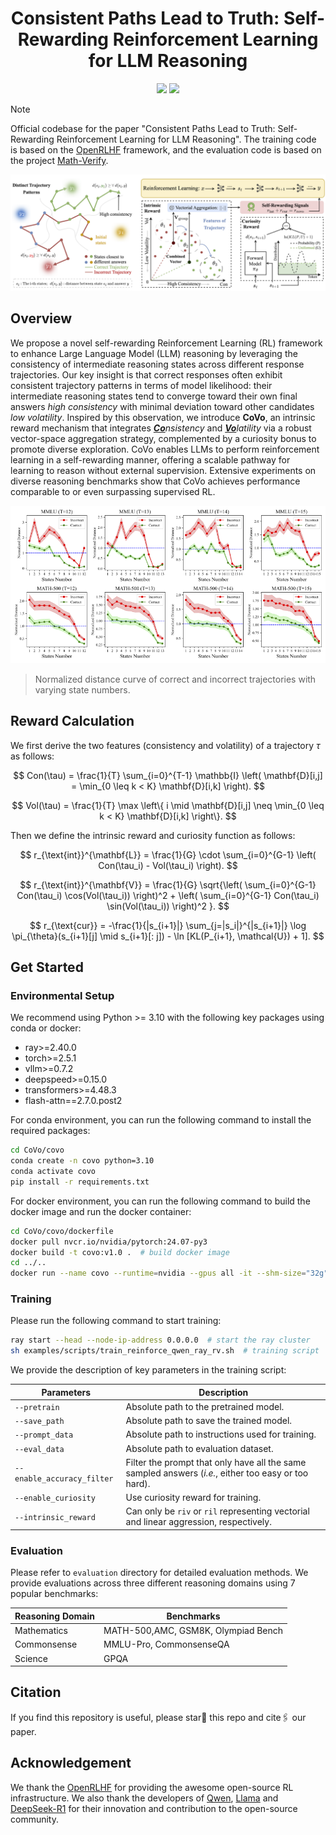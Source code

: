 <h1 align="center"> Consistent Paths Lead to Truth: Self-Rewarding Reinforcement Learning for LLM Reasoning</h1>

<div align="center">
<a href='https://huggingface.co/sastpg/Qwen2.5-3B-Instruct-CoVo'><img src='https://img.shields.io/badge/Hugging_Face-Models-%23FFD21E?style=flat&logo=huggingface&logoColor=%23FFD21E'></a>
<a href='https://huggingface.co/datasets/sastpg/CoVo_Dataset'><img src='https://img.shields.io/badge/Hugging_Face-Datasets-blue?style=flat&logo=huggingface&logoColor=%23FFD21E'></a>
</div>

> [!NOTE]
> Official codebase for the paper "Consistent Paths Lead to Truth: Self-Rewarding Reinforcement Learning for LLM Reasoning". The training code is based on the [OpenRLHF](https://github.com/OpenRLHF/OpenRLHF) framework, and the evaluation code is based on the project [Math-Verify](https://github.com/huggingface/Math-Verify).

<div align="center">
<img src="./images/framework.png">
</div>


## Overview
We propose a novel self-rewarding Reinforcement Learning (RL) framework to enhance Large Language Model (LLM) reasoning by leveraging the consistency of intermediate reasoning states across different response trajectories. Our key insight is that correct responses often exhibit consistent trajectory patterns in terms of model likelihood: their intermediate reasoning states tend to converge toward their own final answers *high consistency* with minimal deviation toward other candidates *low volatility*. Inspired by this observation, we introduce **CoVo**, an intrinsic reward mechanism that integrates *<u>**Co**</u>nsistency* and *<u>**Vo**</u>latility* via a robust vector-space aggregation strategy, complemented by a curiosity bonus to promote diverse exploration. CoVo enables LLMs to perform reinforcement learning in a self-rewarding manner, offering a scalable pathway for learning to reason without external supervision. Extensive experiments on diverse reasoning benchmarks show that CoVo achieves performance comparable to or even surpassing supervised RL.

![](./images/vol.png)
> Normalized distance curve of correct and incorrect trajectories with varying state numbers.

## Reward Calculation
We first derive the two features (consistency and volatility) of a trajectory $\tau$ as follows:

$$
Con(\tau) = \frac{1}{T} \sum_{i=0}^{T-1} \mathbb{I} \left( \mathbf{D}[i,j] = \min_{0 \leq k < K} \mathbf{D}[i,k] \right).
$$

$$
Vol(\tau) = \frac{1}{T} \max \left\{ i \mid \mathbf{D}[i,j] \neq \min_{0 \leq k < K} \mathbf{D}[i,k] \right\}.
$$

Then we define the intrinsic reward and curiosity function as follows:

$$
r_{\text{int}}^{\mathbf{L}}  = \frac{1}{G} \cdot \sum_{i=0}^{G-1} \left( Con(\tau_i) - Vol(\tau_i) \right).
$$

$$
r_{\text{int}}^{\mathbf{V}} = \frac{1}{G} \sqrt{\left( \sum_{i=0}^{G-1} Con(\tau_i) \cos(Vol(\tau_i)) \right)^2 + \left( \sum_{i=0}^{G-1} Con(\tau_i) \sin(Vol(\tau_i)) \right)^2 }.
$$

$$
r_{\text{cur}} = -\frac{1}{|s_{i+1}|} \sum_{j=|s_i|}^{|s_{i+1}|} \log \pi_{\theta}(s_{i+1}[j] \mid s_{i+1}[: j]) - \ln [KL(P_{i+1}, \mathcal{U}) + 1].
$$

## Get Started
### Environmental Setup
We recommend using Python >= 3.10 with the following key packages using conda or docker:
- ray>=2.40.0
- torch>=2.5.1
- vllm>=0.7.2
- deepspeed>=0.15.0
- transformers>=4.48.3
- flash-attn==2.7.0.post2

For conda environment, you can run the following command to install the required packages:
```bash
cd CoVo/covo
conda create -n covo python=3.10
conda activate covo
pip install -r requirements.txt
```

For docker environment, you can run the following command to build the docker image and run the docker container:
```bash
cd CoVo/covo/dockerfile
docker pull nvcr.io/nvidia/pytorch:24.07-py3
docker build -t covo:v1.0 .  # build docker image
cd ../..
docker run --name covo --runtime=nvidia --gpus all -it --shm-size="32g" -v $PWD:/workspace  covo:v1.0 bash
```
### Training
Please run the following command to start training:
```bash
ray start --head --node-ip-address 0.0.0.0  # start the ray cluster
sh examples/scripts/train_reinforce_qwen_ray_rv.sh  # training script
```
We provide the description of key parameters in the training script:

| Parameters                 | Description                                                  |
| -------------------------- | ------------------------------------------------------------ |
| `--pretrain`               | Absolute path to the pretrained model.                       |
| `--save_path`              | Absolute path to save the trained model.                     |
| `--prompt_data`            | Absolute path to instructions used for training.             |
| `--eval_data`              | Absolute path to evaluation dataset.                         |
| `--enable_accuracy_filter` | Filter the prompt that only have all the same sampled answers (*i.e.*, either too easy or too hard). |
| `--enable_curiosity`       | Use curiosity reward for training.                           |
| `--intrinsic_reward`       | Can only be `riv` or `ril` representing vectorial and linear aggression, respectively. |


### Evaluation
Please refer to `evaluation` directory for detailed evaluation methods. We provide evaluations across three different reasoning domains using 7 popular benchmarks:

| Reasoning Domain | Benchmarks                          |
| ---------------- | ----------------------------------- |
| Mathematics      | MATH-500,AMC, GSM8K, Olympiad Bench |
| Commonsense      | MMLU-Pro, CommonsenseQA             |
| Science          | GPQA                                |

## Citation
If you find this repository is useful, please star🌟 this repo and cite🖇️ our paper.



## Acknowledgement
We thank the [OpenRLHF](https://github.com/OpenRLHF/OpenRLHF) for providing the awesome open-source RL infrastructure. We also thank the developers of [Qwen](https://github.com/QwenLM), [Llama](https://github.com/meta-llama) and [DeepSeek-R1](https://github.com/deepseek-ai/DeepSeek-R1) for their innovation and contribution to the open-source community.